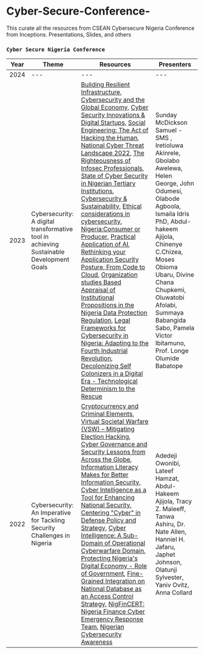 # Cyber-Secure-Conference-
This curate all the resources from CSEAN Cybersecure Nigeria Conference from Inceptions. Presentations, Slides, and others
### `Cyber Secure Nigeria Conference`

| Year | Theme | Resources | Presenters |
| --- | --- | --- |---
| 2024 | --- | --- | ---
| 2023 |Cybersecurity: A digital transformative tool in achieving Sustainable Development Goals | [Building Resilient Infrastructure](https://csean-my.sharepoint.com/:b:/g/personal/conference_csean_org_ng/EdsED0iaB0dKk6dx_xiWY_YB_e_yxG00VmcR50MYDA35cw?e=9av9zt), [Cybersecurity and the Global Economy](https://csean-my.sharepoint.com/:b:/g/personal/conference_csean_org_ng/EWSnHcQKMBpIjk_7gnLPmXQBxg-8N6Za3sgnBxRfehR_Ag?e=TK7oDB), [Cyber Security Innovations & Digital Startups](https://csean-my.sharepoint.com/:b:/g/personal/conference_csean_org_ng/EUUpJBoXN4lEoOoxmkGaOScB4vUb2bQfO-EMq_szhy4W3A?e=hS1Y64), [Social Engineering: The Act of Hacking the Human](https://csean-my.sharepoint.com/:b:/g/personal/conference_csean_org_ng/EURMHfEbKYpMtbvy1W8-EWIBgY1qJn20BXg7S9h3fbIdAA?e=cb9Bua), [National Cyber Threat Landscape 2022](https://csean-my.sharepoint.com/:b:/g/personal/conference_csean_org_ng/EfWSu2LTQQtBkTx4bCdR_roBI-uVZGDswtjsOE0PtYjmJA?e=BdzghJ), [The Righteousness of Infosec Professionals](https://csean-my.sharepoint.com/:b:/g/personal/conference_csean_org_ng/EQ3dUDIQCyNFrWFMGps6kjgBL2g5BphZd5P0ggzO5Dghqw?e=56E3g6), [State of Cyber Security in Nigerian Tertiary Institutions](https://csean-my.sharepoint.com/:b:/g/personal/conference_csean_org_ng/EbVVUNjdy5tHpDM3nMVoIikBwEsr0O6e0W1mLCx78_mI7Q?e=88HL6j), [Cybersecurity & Sustainability](https://csean-my.sharepoint.com/:b:/g/personal/conference_csean_org_ng/EeTXH9nmVchCjL9y4rlSpZYBvAFK7RRXHiCG1c9D_-atCg?e=RsiZLz), [Ethical considerations in cybersecurity](https://csean-my.sharepoint.com/:b:/g/personal/conference_csean_org_ng/EV5H67sZu5xBnUcHXS_QpuEBTD27YbAmXDnK4GCkiA2amA?e=KRcnm8), [Nigeria:Consumer or Producer](https://csean-my.sharepoint.com/:b:/g/personal/conference_csean_org_ng/ETxX0c6FSd1Ds28UkyyvdT0BMAA2Dne_mF1Pw5M4Gztezg?e=siC53O), [Practical Application of AI](https://csean-my.sharepoint.com/:b:/g/personal/conference_csean_org_ng/Eao8DAcqHCpFksk8vYWb7qUB5hbbOdSt07bX3PtvO7QaCg?e=Nyqjep), [Rethinking your Application Security Posture, From Code to Cloud](https://csean-my.sharepoint.com/:b:/g/personal/conference_csean_org_ng/Ed_Zjeu8fbxGhIy7982ykAYBjS1z2_M7lrC9tlFjKthS-Q?e=KRQPBN), [Organization studies Based Appraisal of Institutional Propositions in the Nigeria Data Protection Regulation](https://csean-my.sharepoint.com/:b:/g/personal/conference_csean_org_ng/EXyOARzfzq5Mrev0o48bRHEBND4s9jsj32d1ShP5bjt_NQ?e=gVDX9x), [Legal Frameworks for Cybersecurity in Nigeria: Adapting to the Fourth Industrial Revolution](https://csean-my.sharepoint.com/:b:/g/personal/conference_csean_org_ng/EXJyY5i0kEpCrT2ysruJbNABq9KkoNCuYMocowsntbnELw?e=2HlNcw), [Decolonizing Self Colonizers in a Digital Era - Technological Determinism to the Rescue](https://csean-my.sharepoint.com/:b:/g/personal/conference_csean_org_ng/Ecp2zxr860hFowp_qgzUricBK25KVLip9S6tn9FtBL2IFQ?e=BPCQ9y) | Sunday McDickson Samuel -SMS , Iretioluwa Akinrele, Gbolabo Awelewa, Helen George, John Odumesi, Olabode Agboola, Ismaila Idris PhD, Abdul-hakeem Ajijola, Chinenye C.Chizea, Moses Obioma Ubaru, Divine Chana Chupkemi, Oluwatobi Afolabi, Summaya Babangida Sabo, Pamela Victor Ibitamuno, Prof. Longe Olumide Babatope
| 2022 | Cybersecurity: An Imperative for Tackling Security Challenges in Nigeria | [Cryptocurrency and Criminal Elements](https://csean-my.sharepoint.com/:b:/g/personal/conference_csean_org_ng/EZGbSgXuQxhGmPt4BPxXBI8BSpp0psi_EreFm4K6oTSBsA?e=sarVyy), [Virtual Societal Warfare (VSW) – Mitigating Election Hacking](https://csean-my.sharepoint.com/:b:/g/personal/conference_csean_org_ng/Ee_5I0sr5nNNq35k_DeJuG4Bm6QhMitjNfBq9fSGgtIGbg?e=YfUgUD), [Cyber Governance and Security Lessons from Across the Globe](https://csean-my.sharepoint.com/:b:/g/personal/conference_csean_org_ng/ERWpmkqKOntOogFlgZP_ZPsBbDgZiPtmFlUXgVl4uT_IQA?e=dTDiAP), [Information Literacy Makes for Better Information Security](https://csean-my.sharepoint.com/:b:/g/personal/conference_csean_org_ng/EfjAT0PfwMNLsXv8TOD9apgBZun-8biLyv6qH87R1SYj-Q?e=wjdGal), [Cyber Intelligence as a Tool for Enhancing National Security](https://csean-my.sharepoint.com/:b:/g/personal/conference_csean_org_ng/EYu7_AtDK4pIlPksb-_H-K8B126lbdFSPLzocz4_MOf2Pg?e=ZrxPJo), [Centering "Cyber" in Defense Policy and Strategy](https://csean-my.sharepoint.com/:b:/g/personal/conference_csean_org_ng/EZHM6ASp79hJoSOiHXaPeVABoRZG2Yxv1dir5NprIJIrLQ?e=3ub2Sa), [Cyber Intelligence: A Sub-Domain of Operational Cyberwarfare Domain](https://csean-my.sharepoint.com/:b:/g/personal/conference_csean_org_ng/ET9_E8AIZl5DugJmPklEWfQBpQYDFF8kHmBfQLBU5XV5iQ?e=86cA1R), [Protecting Nigeria's Digital Economy - Role of Government](https://csean-my.sharepoint.com/:b:/g/personal/conference_csean_org_ng/Ebtr65ozE9ZCszHEBU2xXGkBZGpbl1gd0Frs71KO8Ye7fA?e=YURNtE), [Fine-Grained Integration on National Database as an Access Control Strategy](https://csean-my.sharepoint.com/:b:/g/personal/conference_csean_org_ng/EY51gzHetW1ImF820HtrdOEBSeoVdIUsGNOcgTu_HMCO0w?e=HQxxg1), [NigFinCERT: Nigeria Finance Cyber Emergency Response Team](https://csean-my.sharepoint.com/:b:/g/personal/conference_csean_org_ng/EQOTg-0ap4NGvo_dVQzxe7kB0TbOjmSSLBMKE0gQIzJKDA?e=OF2Pi8), [Nigerian Cybersecurity Awareness](https://csean-my.sharepoint.com/:v:/g/personal/conference_csean_org_ng/EaxGH70OrhdOnIgPWFm7WpcBWNQuCl9KKmBqUrueT_0kSg?e=0KYRbj) | Adedeji Owonibi, Lateef Hamzat, Abdul-Hakeem Ajijola, Tracy Z. Maleeff, Tanwa Ashiru, Dr. Nate Allen, Hanniel H. Jafaru, Japhet Johnson, Olatunji Sylvester, Yaniv Ovitz, Anna Collard

